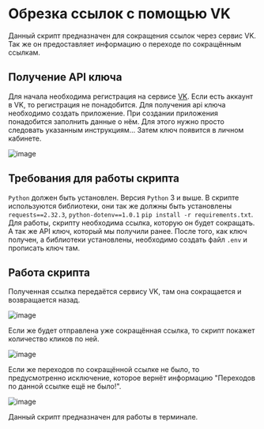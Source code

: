 # Обрезка ссылок с помощью VK

 Данный скрипт предназначен для сокращения ссылок через сервис VK. Так же он предоставляет информацию о переходе по 
 сокращённым ссылкам.

 ## Получение API ключа

 Для начала необходима регистрация на сервисе [VK](https://dev.vk.com/ru). Если есть аккаунт в VK, то регистрация не 
понадобится. Для получения api ключа необходимо создать приложение. При создании приложения понадобится заполнить
данные о нём. Для этого нужно просто следовать указанным инструкциям... Затем ключ появится в личном кабинете.

![image](https://github.com/user-attachments/assets/522b607a-1b61-4242-9dcd-9363b8320306)

## Требования для работы скрипта

 `Python` должен быть установлен. Версия `Python` 3 и выше. В скрипте используются библиотеки, они так же должны
быть установлены `requests==2.32.3`, `python-dotenv==1.0.1` `pip install -r requirements.txt`. Для работы, скрипту 
необходима ссылка, которую он будет сокращать. А так же API ключ, который мы получили ранее. После того, как ключ 
получен, а библиотеки установлены, необходимо создать файл `.env` и прописать ключ там.

## Работа скрипта

 Полученная ссылка передаётся сервису VK, там она сокращается и возвращается назад. 
 
![image](https://github.com/user-attachments/assets/01a72b48-bdbf-4666-876f-4d9c7fcdd3d7)

Если же будет отправлена уже сокращённая ссылка, то скрипт покажет количество кликов по ней. 

![image](https://github.com/user-attachments/assets/b29b365c-8e36-4769-9b92-8734209ed801)

Если же переходов по сокращённой ссылке не было, то предусмотренно исключение, которое вернёт информацию "Переходов по 
данной ссылке ещё не было!". 

![image](https://github.com/user-attachments/assets/cf1ed9f1-6a97-406a-8fea-49f8ad73ad10)

Данный скрипт предназначен для работы в терминале.
